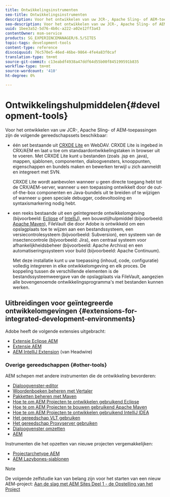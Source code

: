 ```yaml
---
title: Ontwikkelingsinstrumenten
seo-title: Ontwikkelingsinstrumenten
description: Voor het ontwikkelen van uw JCR-, Apache Sling- of AEM-toepassingen zijn een aantal gereedschapssets beschikbaar
seo-description: Voor het ontwikkelen van uw JCR-, Apache Sling- of AEM-toepassingen zijn een aantal gereedschapssets beschikbaar
uuid: 1bee3a52-5d76-4b0c-a222-a02e12ff3a43
contentOwner: msm-service
products: SG_EXPERIENCEMANAGER/6.5/SITES
topic-tags: development-tools
content-type: reference
discoiquuid: 76c570e5-46ed-46be-9864-4fe4a83f0caf
translation-type: tm+mt
source-git-commit: c13eabdf4938a47ddf64d55b00f845199591b835
workflow-type: tm+mt
source-wordcount: '410'
ht-degree: 0%

---
```



# Ontwikkelingshulpmiddelen{#development-tools}

Voor het ontwikkelen van uw JCR-, Apache Sling- of AEM-toepassingen zijn de volgende gereedschapssets beschikbaar:

* één set bestaande uit [CRXDE Lite](/help/sites-developing/developing-with-crxde-lite.md) en WebDAV. CRXDE Lite is ingebed in CRX/AEM en laat u toe om standaardontwikkelingstaken in browser uit te voeren. Met CRXDE Lite kunt u bestanden (zoals .jsp en .java), mappen, sjablonen, componenten, dialoogvensters, knooppunten, eigenschappen en bundels maken en bewerken terwijl u zich aanmeldt en integreert met SVN.

   CRXDE Lite wordt aanbevolen wanneer u geen directe toegang hebt tot de CRX/AEM-server, wanneer u een toepassing ontwikkelt door de out-of-the-box componenten en Java-bundels uit te breiden of te wijzigen of wanneer u geen speciale debugger, codevoltooiing en syntaxismarkering nodig hebt.

* een reeks bestaande uit een geïntegreerde ontwikkelomgeving (bijvoorbeeld: [Eclipse](/help/sites-developing/howto-projects-eclipse.md) of [IntelliJ](/help/sites-developing/ht-intellij.md)), een bouwstijlhulpmiddel (bijvoorbeeld: [Apache Maven](/help/sites-developing/ht-projects-maven.md)), FileVault die door Adobe is ontwikkeld om een opslagplaats toe te wijzen aan een bestandssysteem, een versiecontrolesysteem (bijvoorbeeld: Subversion), een systeem van de insectencontrole (bijvoorbeeld: Jira), een centraal systeem voor afhankelijkheidsbeheer (bijvoorbeeld: Apache Archiva) en een automatiseringssysteem voor build (bijvoorbeeld: Apache Continuum).

   Met deze installatie kunt u uw toepassing (inhoud, code, configuratie) volledig integreren in elke ontwikkelomgeving en elk proces. De koppeling tussen de verschillende elementen is de bestandssysteemweergave van de opslagplaats via FileVault, aangezien alle bovengenoemde ontwikkelingsprogramma&#39;s met bestanden kunnen werken.

## Uitbreidingen voor geïntegreerde ontwikkelomgevingen {#extensions-for-integrated-development-environments}

Adobe heeft de volgende extensies uitgebracht:

* [Extensie Eclipse AEM](/help/sites-developing/aem-eclipse.md)
* [Extensie AEM](/help/sites-developing/aem-brackets.md)
* [AEM IntelliJ Extension](https://github.com/headwirecom/aem-ide-tooling-4-intellij/blob/master/documenation/AEM%20Tooling%20Plugin%20for%20IntelliJ%20IDEA.pdf)  (van Headwire)

### Overige gereedschappen {#other-tools}

AEM schepen met andere instrumenten die de ontwikkeling bevorderen:

* [Dialoogvenster-editor](/help/sites-developing/dialog-editor.md)
* [Woordenboeken beheren met Vertaler](/help/sites-developing/i18n-translator.md)
* [Pakketten beheren met Maven](/help/sites-developing/vlt-mavenplugin.md)
* [Hoe te om AEM Projecten te ontwikkelen gebruikend Eclipse](/help/sites-developing/howto-projects-eclipse.md)
* [Hoe te om AEM Projecten te bouwen gebruikend Apache Maven](/help/sites-developing/ht-projects-maven.md)
* [Hoe te om AEM Projecten te ontwikkelen gebruikend IntelliJ IDEA](/help/sites-developing/ht-intellij.md)
* [Het gereedschap VLT gebruiken](/help/sites-developing/ht-vlttool.md)
* [Het gereedschap Proxyserver gebruiken](/help/sites-developing/ht-proxy-server.md)
* [Dialoogvenster omzetten](/help/sites-developing/dialog-conversion.md)
* [AEM](/help/sites-developing/aem-repo-tool.md)

Instrumenten die het opzetten van nieuwe projecten vergemakkelijken:

* [Projectarchetype AEM](https://github.com/Adobe-Marketing-Cloud/aem-project-archetype)
* [AEM Lazybones-sjablonen](https://github.com/Adobe-Consulting-Services/lazybones-aem-templates)

>[!NOTE]
>
>De volgende zelfstudie kan van belang zijn voor het starten van een nieuw AEM-project:
>[Aan de slag met AEM Sites Deel 1 - de Opstelling van het Project](https://helpx.adobe.com/experience-manager/kt/sites/using/getting-started-wknd-tutorial-develop/part1.html)


